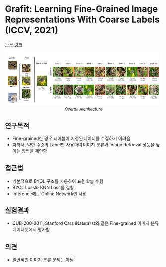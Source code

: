 # Grafit: Learning Fine-Grained Image Representations With Coarse Labels (ICCV, 2021)

[논문 링크](https://openaccess.thecvf.com/content/ICCV2021/html/Touvron_Grafit_Learning_Fine-Grained_Image_Representations_With_Coarse_Labels_ICCV_2021_paper.html)

<p align="center">
    <img width="600" alt='fig1' src="./img/04_13_01.png?raw=true"></br>
    <em><font size=2>Overall Architecture</font></em>
</p>

## 연구목적
- Fine-grained한 경우 레이블이 지정된 데이터를 수집하기 어려움 
- 따라서, 약한 수준의 Label만 사용하여 이미지 분류와 Image Retrieval 성능을 높이는 방법을 제안함

## 접근법
- 기본적으로 BYOL 구조를 사용하여 표현 학습 수행 
- BYOL Loss와 KNN Loss를 결합 
- Inference에는 Online Network만 사용 

## 실험결과
- CUB-200-2011, Stanford Cars iNaturalist와 같은 Fine-grained 이미지 분류 데이터셋에서 평가함 

## 의견
- 일반적인 이미지 분류 문제는 아님 